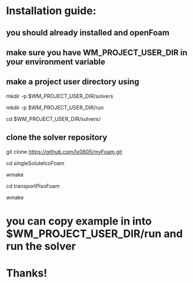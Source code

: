 # Installation guide:
## you should already installed and openFoam
## make sure you have WM_PROJECT_USER_DIR in your environment variable
## make a project user directory using

mkdir -p $WM_PROJECT_USER_DIR/solvers

mkdir -p $WM_PROJECT_USER_DIR/run

cd $WM_PROJECT_USER_DIR/solvers/

## clone the solver repository

git clone https://github.com/lx0605/myFoam.git

cd singleSoluteIcoFoam

wmake 

cd transportPisoFoam

wmake

# you can copy example in into $WM_PROJECT_USER_DIR/run and run the solver

# Thanks!
